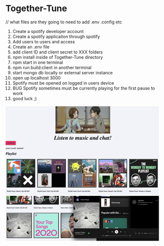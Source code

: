 # Together-Tune
// what files are they going to need to add .env .config etc
1. Create a spotify developer account
2. Create a spotify applicaiton through spotify
4. Add users to users and access 
5. Create an .env file
6. add client ID and client secret to XXX folders
7. npm install inside of Together-Tune directory
8. npm start in one terminal
9. npm run build:client in another terminal
10. start mongo db locally or external server instance
11. open up localhost 3000
12. Spotify must be opened on logged in users device
13. BUG Spotify sometimes must be currently playing for the first pause to work
14. good luck ;)















![This is an image](/readme-images/pic1.png)
![This is an image](/readme-images/pic2.png)


